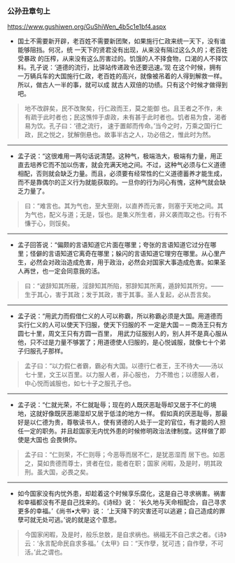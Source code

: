 ### 公孙丑章句上
https://www.gushiwen.org/GuShiWen_4b5c1e1bf4.aspx
- 国土不需要新开辟，老百姓不需要新团聚，如果施行仁政来统一天下，没有谁能够阻挡。何况，统 一天下的贤君没有出现，从来没有隔过这么久的；老百姓受暴政 的压榨，从来没有这么厉害过的。饥饿的人不择食物，口渴的人不择饮料。孔子说：‘道德的流行，比驿站传递政令还要迅速。’现 在这个时候，拥有一万辆兵车的大国施行仁政，老百姓的高兴，就像被吊着的人得到解救一样。所以，做古人一半的事，就可以成 就古人双倍的功绩。只有这个时候才做得到吧。
>地不改辟矣，民不改聚矣，行仁政而王，莫之能御 也。且王者之不作，未有疏于此时者也；民这憔悴于虐政，未有甚于此时者也。饥者易为食，渴者易为饮。孔子曰：‘德之流行， 速于置邮而传命。’当今之时，万乘之国行仁政，民之悦之，犹解倒悬也。故事半古之人，功必倍之，惟此时为然。
---
- 孟子说：“这很难用一两句话说清楚。这种气，极端浩大，极端有力量，用正直去培养它而不加以伤害，就会充满天地之间。不过，这种气必须与仁义道德相配，否则就会缺乏力量。而且，必须要有经常性的仁义道德蓄养才能生成，而不是靠偶尔的正义行为就能获取的。一旦你的行为问心有愧，这种气就会缺乏力量了。 
>曰：“难言也。其为气也，至大至刚，以直养而元害，则塞于天地之间。其为气也，配义与道；无是，馁也。是集义所生者，非义袭而取之也。行有不慊于心，则馁矣。
---
- 孟子回答说：“偏颇的言语知道它片面在哪里；夸张的言语知道它过分在哪里；怪僻的言语知道它离奇在哪里；躲闪的言语知道它理穷在哪里。从心里产生，必然会对政治造成危害，用于政治，必然会对国家大事造成危害。如果圣人再世，也一定会同意我的活。
>曰：“诐辞知其所蔽，淫辞知其所陷，邪辞知其所离，遁辞知其所穷。——生于其心，害于其政；发于其政，害于其事。圣人复起，必从吾言矣。
---
- 孟子说：“用武力而假借仁义的人可以称霸，所以称霸必须是大国。用道德而实行仁义的人可以使天下归服，使天下归服的不 一定是大国－－商汤王只有方圆七十里，周文王只有方圆一百里， 用武力征服别人的，别人并不是真心服从他，只不过是力量不够罢了；用道德使人归服的，是心悦诚服，就像七十个弟子归服孔子那样。
>孟子曰：“以力假仁者霸，霸必有大国。以德行仁者王，王不待大——汤以七十里，文王以百里。以力服人者，非心服也， 力不赡也；以德服人者，中心悦而诚服也，如七十子之服孔子也。
---
- 孟子说：“仁就光荣，不仁就耻辱；现在的人既厌恶耻辱却又居于不仁的境地，这就好像既厌恶潮湿却又居于低洼的地方一样。 假如真的厌恶耻辱，那最好是以仁德为贵，尊敬读书人，使有贤德的人处于一定的官位，有才能的人担任一定的职务。并且趁国家无内忧外患的时候修明政治法律制度。这样做了即使是大国也 会畏惧你。
>孟子曰：“仁则荣，不仁则辱；今恶辱而居不仁，是犹恶湿而 居下也。如恶之，莫如贵德而尊士，贤者在位，能者在职；国家 闲暇，及是时，明其政刑。虽大国，必畏之矣。
---
- 如今国家没有内忧外患，却趁着这个时候享乐腐化，这是自己寻求祸害。祸害和幸福都没有不是自己找来的。《诗经》说： ‘长久地与天命相配合，自己寻求更多的幸福。’《尚书•大甲》说： ‘上天降下的灾害还可以逃避；自己造成的罪孽可就无处可逃。’说的就是这个意思。
>今国家闲暇，及是时，般乐怠敖，是自求祸也。祸福无不自己求之者。《诗》云：‘永言配命民自求多福。’《太甲》曰：“天作孽，犹可违；自作孽，不可活。’此之谓也。